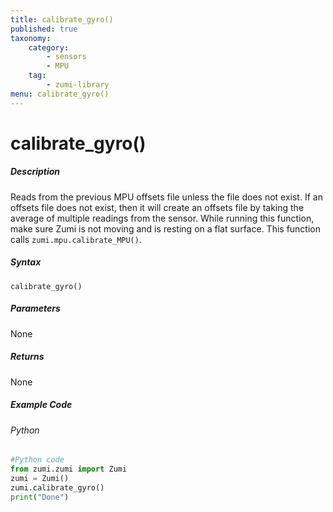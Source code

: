 ```yaml
---
title: calibrate_gyro()
published: true
taxonomy:
    category:
        - sensors
        - MPU
    tag:
        - zumi-library
menu: calibrate_gyro()
---
```


# calibrate_gyro()

##### Description
Reads from the previous MPU offsets file unless the file does not exist. If an offsets file does not exist, then it will
create an offsets file by taking the average of multiple readings from the sensor. While running this function, make 
sure Zumi is not moving and is resting on a flat surface. This function calls ```zumi.mpu.calibrate_MPU()```.

##### Syntax
```calibrate_gyro()```<br />

##### Parameters
None

##### Returns
None

##### Example Code
###### Python
```python
#Python code
from zumi.zumi import Zumi
zumi = Zumi()
zumi.calibrate_gyro()
print("Done")
```